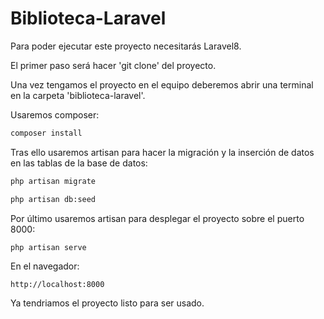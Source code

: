 # Biblioteca-Laravel


Para poder ejecutar este proyecto necesitarás Laravel8.

El primer paso será hacer 'git clone' del proyecto.

Una vez tengamos el proyecto en el equipo deberemos abrir una terminal en la carpeta 'biblioteca-laravel'.

Usaremos composer:

```bash
composer install
```

Tras ello usaremos artisan para hacer la migración y la inserción de datos en las tablas de la base de datos:

```bash
php artisan migrate
```

```bash
php artisan db:seed
```
Por último usaremos artisan para desplegar el proyecto sobre el puerto 8000:

```bash
php artisan serve
```

En el navegador: 
```
http://localhost:8000
```

Ya tendriamos el proyecto listo para ser usado.
